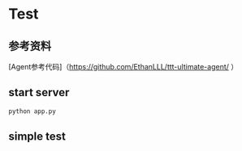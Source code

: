 # Test

## 参考资料

[Agent参考代码]（https://github.com/EthanLLL/ttt-ultimate-agent/ ）

## start server
```bash
python app.py
```

## simple test
